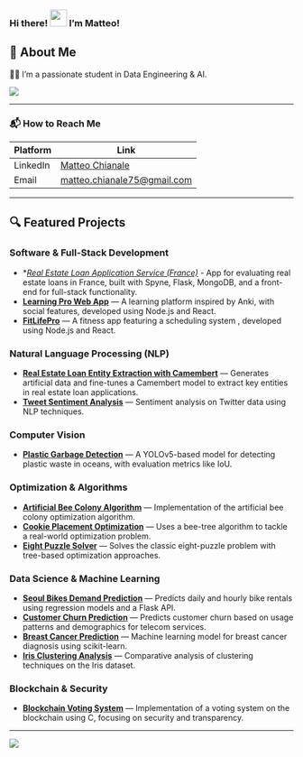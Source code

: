 ### Hi there! <img src="https://raw.githubusercontent.com/MartinHeinz/MartinHeinz/master/wave.gif" width="30px"> I’m Matteo!

<h2>💫 About Me</h2>

👨‍🎓 I’m a passionate student in Data Engineering & AI.

![](https://komarev.com/ghpvc/?username=mchianale&label=VISITORS)

---

<h3>📬 How to Reach Me</h3>

| Platform  | Link |
|-----------|------|
| LinkedIn  | [Matteo Chianale](https://www.linkedin.com/in/matteo-chianale/) |
| Email     | matteo.chianale75@gmail.com |

---

<h2>🔍 Featured Projects</h2>

### Software & Full-Stack Development
- **[Real Estate Loan Application Service (France)](https://github.com/mchianale/loan_request_application)* - App for evaluating real estate loans in France, built with Spyne, Flask, MongoDB, and a front-end for full-stack functionality.
- **[Learning Pro Web App](https://github.com/mchianale/Learning_Pro_Web_App)** — A learning platform inspired by Anki, with social features, developed using Node.js and React.
- **[FitLifePro](https://github.com/mchianale/fitlifepro)** — A fitness app featuring a scheduling system , developed using Node.js and React.

### Natural Language Processing (NLP)
- **[Real Estate Loan Entity Extraction with Camembert](https://github.com/mchianale/camemBERT-entities-extraction)**  — Generates artificial data and fine-tunes a Camembert model to extract key entities in real estate loan applications.
- **[Tweet Sentiment Analysis](https://github.com/mchianale/tweet_sentiment_analysis)** — Sentiment analysis on Twitter data using NLP techniques.
  
### Computer Vision
- **[Plastic Garbage Detection](https://github.com/mchianale/plastic-garbage-detection)** — A YOLOv5-based model for detecting plastic waste in oceans, with evaluation metrics like IoU.

### Optimization & Algorithms
- **[Artificial Bee Colony Algorithm](https://github.com/mchianale/artificial_bee_colony)** — Implementation of the artificial bee colony optimization algorithm.
- **[Cookie Placement Optimization](https://github.com/mchianale/Cookie-placement-optimization)** — Uses a bee-tree algorithm to tackle a real-world optimization problem.
- **[Eight Puzzle Solver](https://github.com/mchianale/Eightpuzzle_Solver)** — Solves the classic eight-puzzle problem with tree-based optimization approaches.

### Data Science & Machine Learning
- **[Seoul Bikes Demand Prediction](https://github.com/mchianale/seoul_bikes_predictions)** — Predicts daily and hourly bike rentals using regression models and a Flask API.
- **[Customer Churn Prediction](https://github.com/mchianale/telco_churn)** — Predicts customer churn based on usage patterns and demographics for telecom services.
- **[Breast Cancer Prediction](https://github.com/mchianale/Breast-Cancer-Prediction)** — Machine learning model for breast cancer diagnosis using scikit-learn.
- **[Iris Clustering Analysis](https://github.com/mchianale/Iris_Clustering_Analysis)** — Comparative analysis of clustering techniques on the Iris dataset.

### Blockchain & Security
- **[Blockchain Voting System](https://github.com/mchianale/voting-system-using-blockchain)** — Implementation of a voting system on the blockchain using C, focusing on security and transparency.

---

![](https://github-readme-stats.vercel.app/api/top-langs/?username=mchianale&theme=dark&hide_border=true&include_all_commits=true&count_private=true&layout=compact)
